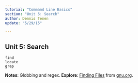 ```yaml
---
tutorial: "Command Line Basics"
section: "Unit 5: Search"
author: Dennis Tenen
update: "5/29/15"

---
```


## Unit 5: Search

```
find
locate
grep
```
**Notes**: Globbing and regex.
**Explore**: [Finding Files](http://www.gnu.org/software/findutils/manual/html_mono/find.html) from
[gnu.org](http://www.gnu.org).

